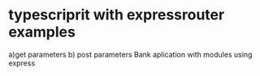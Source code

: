 # typescriprit with expressrouter examples 
a)get parameters
b) post parameters
Bank aplication  with modules using express 
